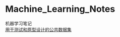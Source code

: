 # Machine_Learning_Notes
机器学习笔记  
[用于测试和原型设计的公共数据集](https://docs.azure.cn/zh-cn/sql-database/sql-database-public-data-sets)
